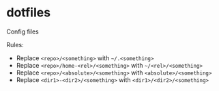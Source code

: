 # dotfiles
Config files

Rules:
- Replace `<repo>/<something>` with `~/.<something>`
- Replace `<repo>/home-<rel>/<something>` with `~/<rel>/<something>`
- Replace `<repo>/<absolute>/<something>` with `<absolute>/<something>`
- Replace `<dir1>-<dir2>/<something>` with `<dir1>/<dir2>/<something>`
